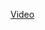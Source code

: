 [Video](https://github.com/determinoX/Design-Pattern-7B/tree/main/Design%20Patterns/src/GOF/BehavioralPattern)

